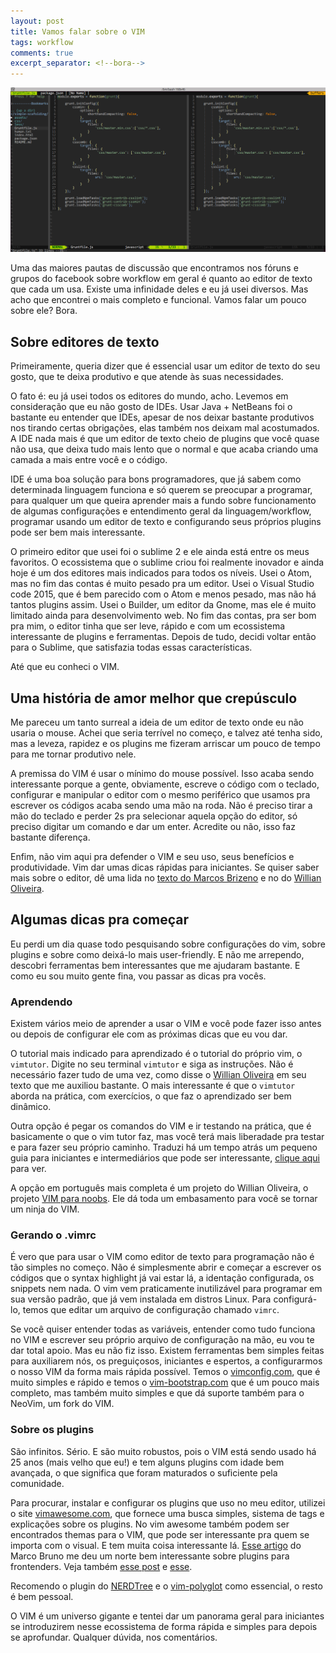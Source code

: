 ```yaml
---
layout: post
title: Vamos falar sobre o VIM
tags: workflow
comments: true
excerpt_separator: <!--bora-->
---
```


<div class="post-img-container">
	<img class="post-img" src="/assets/post-imgs/vim.png"/>
</div>

Uma das maiores pautas de discussão que encontramos nos fóruns e grupos do facebook sobre workflow em geral é quanto ao editor de texto que cada um usa. Existe uma infinidade deles e eu já usei diversos. Mas acho que encontrei o mais completo e funcional. Vamos falar um pouco sobre ele? Bora.

<!--bora-->

## Sobre editores de texto

Primeiramente, queria dizer que é essencial usar um editor de texto do seu gosto, que te deixa produtivo e que atende às suas necessidades. 

O fato é: eu já usei todos os editores do mundo, acho. Levemos em consideração que eu não gosto de IDEs. Usar Java + NetBeans foi o bastante eu entender que IDEs, apesar de nos deixar bastante produtivos nos tirando certas obrigações, elas também nos deixam mal acostumados. A IDE nada mais é que um editor de texto cheio de plugins que você quase não usa, que deixa tudo mais lento que o normal e que acaba criando uma camada a mais entre você e o código.

IDE é uma boa solução para bons programadores, que já sabem como determinada linguagem funciona e só querem se preocupar a programar, para qualquer um que queira aprender mais a fundo sobre funcionamento de algumas configurações e entendimento geral da linguagem/workflow, programar usando um editor de texto e configurando seus próprios plugins pode ser bem mais interessante. 

O primeiro editor que usei foi o sublime 2 e ele ainda está entre os meus favoritos. O ecossistema que o sublime criou foi realmente inovador e ainda hoje é um dos editores mais indicados para todos os níveis. Usei o Atom, mas no fim das contas é muito pesado pra um editor. Usei o Visual Studio code 2015, que é bem parecido com o Atom e menos pesado, mas não há tantos plugins assim. Usei o Builder, um editor da Gnome, mas ele é muito limitado ainda para desenvolvimento web. No fim das contas, pra ser bom pra mim, o editor tinha que ser leve, rápido e com um ecossistema interessante de plugins e ferramentas. Depois de tudo, decidi voltar então para o Sublime, que satisfazia todas essas características. 

Até que eu conheci o VIM.

## Uma história de amor melhor que crepúsculo

Me pareceu um tanto surreal a ideia de um editor de texto onde eu não usaria o mouse. Achei que seria terrível no começo, e talvez até tenha sido, mas a leveza, rapidez e os plugins me fizeram arriscar um pouco de tempo para me tornar produtivo nele. 

A premissa do VIM é usar o mínimo do mouse possível. Isso acaba sendo interessante porque a gente, obviamente, escreve o código com o teclado, configurar e manipular o editor com o mesmo periférico que usamos pra escrever os códigos acaba sendo uma mão na roda. Não é preciso tirar a mão do teclado e perder 2s pra selecionar aquela opção do editor, só preciso digitar um comando e dar um enter. Acredite ou não, isso faz bastante diferença.

Enfim, não vim aqui pra defender o VIM e seu uso, seus benefícios e produtividade. Vim dar umas dicas rápidas para iniciantes. Se quiser saber mais sobre o editor, dê uma lida no [texto do Marcos Brizeno](https://brizeno.wordpress.com/2014/07/24/por-que-voce-tambem-gostaria-de-utilizar-vim/) e no do [Willian Oliveira](https://woliveiras.com.br/posts/Comecando-com-o-editor-de-texto-VIM/).

## Algumas dicas pra começar

Eu perdi um dia quase todo pesquisando sobre configurações do vim, sobre plugins e sobre como deixá-lo mais user-friendly. E não me arrependo, descobri ferramentas bem interessantes que me ajudaram bastante. E como eu sou muito gente fina, vou passar as dicas pra vocês.

### Aprendendo

Existem vários meio de aprender a usar o VIM e você pode fazer isso antes ou depois de configurar ele com as próximas dicas que eu vou dar. 

O tutorial mais indicado para aprendizado é o tutorial do próprio vim, o <code>vimtutor</code>. Digite no seu terminal <code>vimtutor</code> e siga as instruções. Não é necessário fazer tudo de uma vez, como disse o [Willian Oliveira](https://woliveiras.com.br/posts/Comecando-com-o-editor-de-texto-VIM/) em seu texto que me auxiliou bastante. O mais interessante é que o <code>vimtutor</code> aborda na prática, com exercícios, o que faz o aprendizado ser bem dinâmico. 

Outra opção é pegar os comandos do VIM e ir testando na prática, que é basicamente o que o vim tutor faz, mas você terá mais liberadade pra testar e para fazer seu próprio caminho. Traduzi há um tempo atrás um pequeno guia para iniciantes e intermediários que pode ser interessante, [clique aqui](https://gist.github.com/netoguimaraes/ef6039d565dd5c8343fc) para ver.

A opção em português mais completa é um projeto do Willian Oliveira, o projeto [VIM para noobs](https://woliveiras.com.br/vimparanoobs/). Ele dá toda um embasamento para você se tornar um ninja do VIM.

### Gerando o .vimrc

É vero que para usar o VIM como editor de texto para programação não é tão simples no começo. Não é simplesmente abrir e começar a escrever os códigos que o syntax highlight já vai estar lá, a identação configurada, os snippets nem nada. O vim vem praticamente inutilizável para programar em sua versão padrão, que já vem instalada em distros Linux. Para configurá-lo, temos que editar um arquivo de configuração chamado <code>vimrc</code>. 

Se você quiser entender todas as variáveis, entender como tudo funciona no VIM e escrever seu próprio arquivo de configuração na mão, eu vou te dar total apoio. Mas eu não fiz isso. Existem ferramentas bem simples feitas para auxiliarem nós, os preguiçosos, iniciantes e espertos, a configurarmos o nosso VIM da forma mais rápida possível. Temos o [vimconfig.com](http://vimconfig.com/), que é muito simples e rápido e temos o [vim-bootstrap.com](http://vim-bootstrap.com/) que é um pouco mais completo, mas também muito simples e que dá suporte também para o NeoVim, um fork do VIM.

### Sobre os plugins

São infinitos. Sério. E são muito robustos, pois o VIM está sendo usado há 25 anos (mais velho que eu!) e tem alguns plugins com idade bem avançada, o que significa que foram maturados o suficiente pela comunidade. 

Para procurar, instalar e configurar os plugins que uso no meu editor, utilizei o site [vimawesome.com](http://vimawesome.com/), que fornece uma busca simples, sistema de tags e explicações sobre os plugins. No vim awesome também podem ser encontrados themas para o VIM, que pode ser interessante pra quem se importa com o visual. E tem muita coisa interessante lá. [Esse artigo](http://www.pinceladasdaweb.com.br/blog/2014/02/18/plugins-do-vim-para-frontend/) do Marco Bruno me deu um norte bem interessante sobre plugins para frontenders. Veja também [esse post](http://spf13.com/post/the-15-best-vim-plugins) e [esse](http://joelhooks.com/blog/2013/04/23/5-essential-vim-plugins/). 

Recomendo o plugin do [NERDTree](http://vimawesome.com/plugin/nerdtree-red) e o [vim-polyglot](http://vimawesome.com/plugin/vim-polyglot) como essencial, o resto é bem pessoal. 

O VIM é um universo gigante e tentei dar um panorama geral para iniciantes se introduzirem nesse ecossistema de forma rápida e simples para depois se aprofundar. Qualquer dúvida, nos comentários.  





